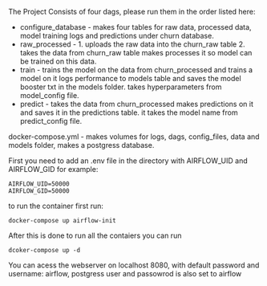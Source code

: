 The Project Consists of four dags, please run them in the order listed here:
* configure_database - makes four tables for raw data, processed data, model training logs and predictions under churn database.
* raw_processed - 1. uploads the raw data into the churn_raw table 2. takes the data from churn_raw table makes processes it so model can be trained on this data.
* train - trains the model on the data from churn_processed and trains a model on it logs performance to models table and saves the model booster txt in the models folder. takes hyperparameters from model_config file.
* predict - takes the data from churn_processed makes predictions on it and saves it in the predictions table. it takes the model name from predict_config file.

docker-compose.yml - makes volumes for logs, dags, config_files, data and models folder, makes a postgress database.

First you need to add an .env file in the directory with AIRFLOW_UID and AIRFLOW_GID for example:
```
AIRFLOW_UID=50000
AIRFLOW_GID=50000
```
to run the container first run:
```
docker-compose up airflow-init
```
After this is done to run all the contaiers you can run
```
dcoker-compose up -d
```

You can acess the webserver on localhost 8080, with default password and username: airflow, postgress user and passowrod is also set to airflow
